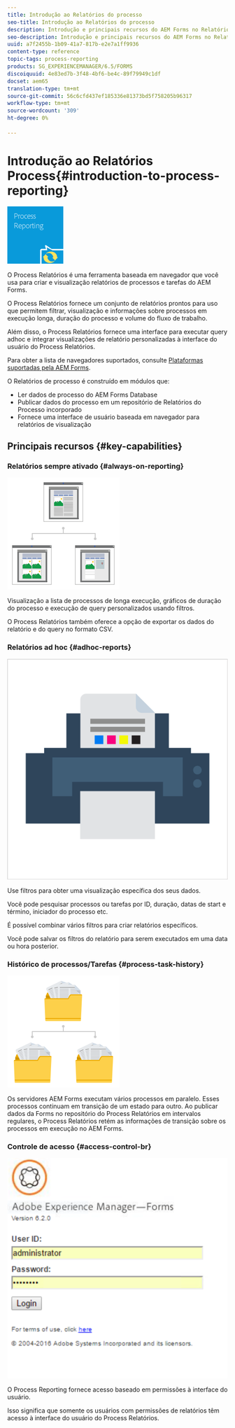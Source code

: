 ```yaml
---
title: Introdução ao Relatórios do processo
seo-title: Introdução ao Relatórios do processo
description: Introdução e principais recursos do AEM Forms no Relatórios JEE Process
seo-description: Introdução e principais recursos do AEM Forms no Relatórios JEE Process
uuid: a7f2455b-1b09-41a7-817b-e2e7a1ff9936
content-type: reference
topic-tags: process-reporting
products: SG_EXPERIENCEMANAGER/6.5/FORMS
discoiquuid: 4e83ed7b-3f48-4bf6-be4c-89f79949c1df
docset: aem65
translation-type: tm+mt
source-git-commit: 56c6cfd437ef185336e81373bd5f758205b96317
workflow-type: tm+mt
source-wordcount: '309'
ht-degree: 0%

---
```



# Introdução ao Relatórios Process{#introduction-to-process-reporting}

![relatórios de processos](assets/process-reporting.png)

O Process Relatórios é uma ferramenta baseada em navegador que você usa para criar e visualização relatórios de processos e tarefas do AEM Forms.

O Process Relatórios fornece um conjunto de relatórios prontos para uso que permitem filtrar, visualização e informações sobre processos em execução longa, duração do processo e volume do fluxo de trabalho.

Além disso, o Process Relatórios fornece uma interface para executar query adhoc e integrar visualizações de relatório personalizadas à interface do usuário do Process Relatórios.

Para obter a lista de navegadores suportados, consulte [Plataformas suportadas pela AEM Forms](/help/forms/using/aem-forms-jee-supported-platforms.md).

O Relatórios de processo é construído em módulos que:

* Ler dados de processo do AEM Forms Database
* Publicar dados do processo em um repositório de Relatórios do Processo incorporado
* Fornece uma interface de usuário baseada em navegador para relatórios de visualização

## Principais recursos {#key-capabilities}

### Relatórios sempre ativado {#always-on-reporting}

![gerenciamento de sites](assets/site-management.png)

Visualização a lista de processos de longa execução, gráficos de duração do processo e execução de query personalizados usando filtros.

O Process Relatórios também oferece a opção de exportar os dados do relatório e do query no formato CSV.

### Relatórios ad hoc {#adhoc-reports}

![impressão&amp;-colorido](assets/print-&-colour.png)

Use filtros para obter uma visualização específica dos seus dados.

Você pode pesquisar processos ou tarefas por ID, duração, datas de start e término, iniciador do processo etc.

É possível combinar vários filtros para criar relatórios específicos.

Você pode salvar os filtros do relatório para serem executados em uma data ou hora posterior.

### Histórico de processos/Tarefas {#process-task-history}

![gerenciamento de arquivos](assets/file-management.png)

Os servidores AEM Forms executam vários processos em paralelo. Esses processos continuam em transição de um estado para outro. Ao publicar dados da Forms no repositório do Process Relatórios em intervalos regulares, o Process Relatórios retém as informações de transição sobre os processos em execução no AEM Forms.

### Controle de acesso {#access-control-br}

![sem título](assets/untitled.png)

O Process Reporting fornece acesso baseado em permissões à interface do usuário.

Isso significa que somente os usuários com permissões de relatórios têm acesso à interface do usuário do Process Relatórios.
